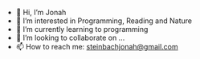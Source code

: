 - 👋 Hi, I’m Jonah
- 👀 I’m interested in Programming, Reading and Nature
- 🌱 I’m currently learning to programming
- 💞️ I’m looking to collaborate on ...
- 📫 How to reach me: steinbachjonah@gmail.com

<!---
Jaxjoh/Jaxjoh is a ✨ special ✨ repository because its `README.md` (this file) appears on your GitHub profile.
You can click the Preview link to take a look at your changes.
--->
